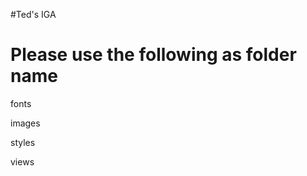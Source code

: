 #Ted's IGA

Please use the following as folder name
========================================

fonts

images

styles

views
